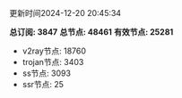 更新时间2024-12-20 20:45:34

**总订阅: 3847**
**总节点: 48461**
**有效节点: 25281**
- v2ray节点: 18760
- trojan节点: 3403
- ss节点: 3093
- ssr节点: 25
